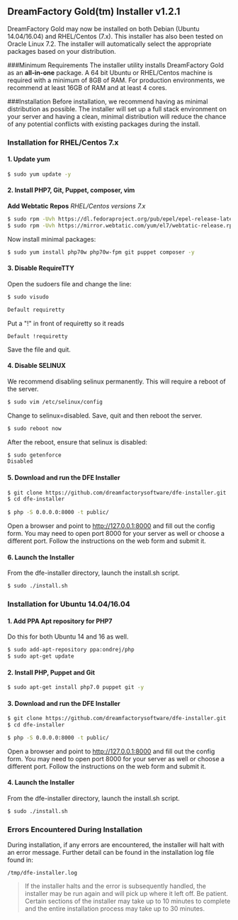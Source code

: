 ## DreamFactory Gold(tm) Installer v1.2.1

DreamFactory Gold may now be installed on both Debian (Ubuntu 14.04/16.04) and RHEL/Centos (7.x). This installer has also been tested on Oracle Linux 7.2. The installer will automatically select the appropriate packages based on your distribution.

###Minimum Requirements
The installer utility installs DreamFactory Gold as an **all-in-one** package. A 64 bit Ubuntu or RHEL/Centos machine is required with a minimum of 8GB of RAM. For production environments, we recommend at least 16GB of RAM and at least 4 cores.

###Installation
Before installation, we recommend having as minimal distribution as possible. The installer will set up a full stack environment on your server and having a clean, minimal distribution will reduce the chance of any potential conflicts with existing packages during the install.

### Installation for RHEL/Centos 7.x

#### 1. Update yum

```bash
$ sudo yum update -y
```
#### 2. Install PHP7, Git, Puppet, composer, vim

__Add Webtatic Repos__
_RHEL/Centos versions 7.x_
```bash
$ sudo rpm -Uvh https://dl.fedoraproject.org/pub/epel/epel-release-latest-7.noarch.rpm
$ sudo rpm -Uvh https://mirror.webtatic.com/yum/el7/webtatic-release.rpm
```

Now install minimal packages:
```bash
$ sudo yum install php70w php70w-fpm git puppet composer -y
```

#### 3. Disable RequireTTY
Open the sudoers file and change the line:
```bash
$ sudo visudo

Default requiretty 
```
Put a "!" in front of requiretty so it reads
```
Default !requiretty
```
Save the file and quit.

#### 4. Disable SELINUX	
We recommend disabling selinux permanently. This will require a reboot of the server.
```bash
$ sudo vim /etc/selinux/config
```
Change to selinux=disabled. Save, quit and then reboot the server.
```bash
$ sudo reboot now
```
After the reboot, ensure that selinux is disabled:
```bash
$ sudo getenforce
Disabled
```
#### 5. Download and run the DFE Installer
```bash
$ git clone https://github.com/dreamfactorysoftware/dfe-installer.git
$ cd dfe-installer
    
$ php -S 0.0.0.0:8000 -t public/
```
Open a browser and point to http://127.0.0.1:8000 and fill out the config form. You may need to open port 8000 for your server as well or choose a different port.
Follow the instructions on the web form and submit it.

#### 6. Launch the Installer
From the dfe-installer directory, launch the install.sh script. 
```bash
$ sudo ./install.sh
```

### Installation for Ubuntu 14.04/16.04

#### 1. Add PPA Apt repository for PHP7
Do this for both Ubuntu 14 and 16 as well.
```bash
$ sudo add-apt-repository ppa:ondrej/php
$ sudo apt-get update
```
#### 2. Install PHP, Puppet and Git
```bash
$ sudo apt-get install php7.0 puppet git -y
```
#### 3. Download and run the DFE Installer
```bash
$ git clone https://github.com/dreamfactorysoftware/dfe-installer.git
$ cd dfe-installer

$ php -S 0.0.0.0:8000 -t public/
```
Open a browser and point to http://127.0.0.1:8000 and fill out the config form. You may need to open port 8000 for your server as well or choose a different port.
Follow the instructions on the web form and submit it.

#### 4. Launch the Installer
From the dfe-installer directory, launch the install.sh script. 
```bash
$ sudo ./install.sh
```

### Errors Encountered During Installation
During installation, if any errors are encountered, the installer will halt with an error message. Further detail can be found in the installation log file found in:
```
/tmp/dfe-installer.log
```
> If the installer halts and the error is subsequently handled, the installer may be run again and will pick up where it left off. 
> Be patient. Certain sections of the installer may take up to 10 minutes to complete and the entire installation process may take up to 
> 30 minutes.

